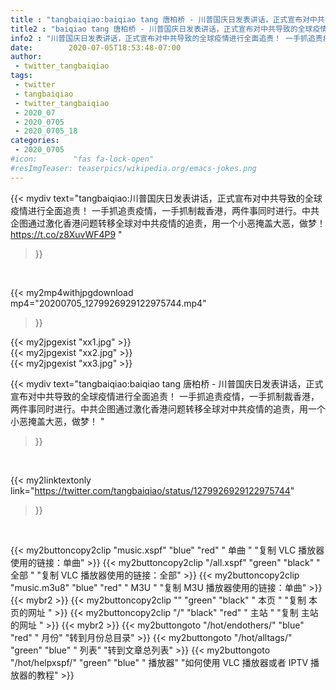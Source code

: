 ```yaml
---
title : "tangbaiqiao:baiqiao tang 唐柏桥 - 川普国庆日发表讲话，正式宣布对中共导致的全球疫情进行全面追责！ 一手抓追责疫情，一手抓制裁香港，两件事同时进行。中共企图通过激化香港问题转移全球对中共疫情的追责，用一个小恶掩盖大恶，做梦！ "
title2 : "baiqiao tang 唐柏桥 - 川普国庆日发表讲话，正式宣布对中共导致的全球疫情进行全面追责！ 一手抓追责疫情，一手抓制裁香港，两件事同时进行。中共企图通过激化香港问题转移全球对中共疫情的追责，用一个小恶掩盖大恶，做梦！ "
info2 : "川普国庆日发表讲话，正式宣布对中共导致的全球疫情进行全面追责！ 一手抓追责疫情，一手抓制裁香港，两件事同时进行。中共企图通过激化香港问题转移全球对中共疫情的追责，用一个小恶掩盖大恶，做梦！ https://t.co/z8XuvWF4P9 "
date:        2020-07-05T18:53:48-07:00
author:
 - twitter_tangbaiqiao
tags:
 - twitter
 - tangbaiqiao
 - twitter_tangbaiqiao
 - 2020_07
 - 2020_0705
 - 2020_0705_18
categories:
 - 2020_0705
#icon:        "fas fa-lock-open"
#resImgTeaser: teaserpics/wikipedia.org/emacs-jokes.png
---
```


{{< mydiv text="tangbaiqiao:川普国庆日发表讲话，正式宣布对中共导致的全球疫情进行全面追责！ 一手抓追责疫情，一手抓制裁香港，两件事同时进行。中共企图通过激化香港问题转移全球对中共疫情的追责，用一个小恶掩盖大恶，做梦！ https://t.co/z8XuvWF4P9 "
>}}
<br>


{{< my2mp4withjpgdownload mp4="20200705_1279926929122975744.mp4"
>}}

{{< my2jpgexist "xx1.jpg" >}}<br>
{{< my2jpgexist "xx2.jpg" >}}<br>
{{< my2jpgexist "xx3.jpg" >}}<br>



{{< mydiv text="tangbaiqiao:baiqiao tang 唐柏桥 - 川普国庆日发表讲话，正式宣布对中共导致的全球疫情进行全面追责！ 一手抓追责疫情，一手抓制裁香港，两件事同时进行。中共企图通过激化香港问题转移全球对中共疫情的追责，用一个小恶掩盖大恶，做梦！ "
>}}
<br>

{{< my2linktextonly link="https://twitter.com/tangbaiqiao/status/1279926929122975744"
>}}


<br>

{{< my2buttoncopy2clip "music.xspf"        "blue"   "red"    " 单曲 "  "复制 VLC 播放器使用的链接：单曲" >}} {{< my2buttoncopy2clip "/all.xspf"         "green"  "black"  " 全部 "  "复制 VLC 播放器使用的链接：全部" >}} {{< my2buttoncopy2clip "music.m3u8"        "blue"   "red"    " M3U  "    "复制 M3U 播放器使用的链接：单曲" >}} {{< mybr2 >}} {{< my2buttoncopy2clip ""                  "green"  "black"  " 本页 "    "复制 本页的网址 " >}} {{< my2buttoncopy2clip "/"                 "black"  "red"    " 主站 "    "复制 主站的网址 " >}} {{< mybr2 >}} {{< my2buttongoto      "/hot/endothers/"   "blue"   "red"    " 月份"   "转到月份总目录" >}} {{< my2buttongoto      "/hot/alltags/"     "green"  "blue"   " 列表"   "转到文章总列表" >}} {{< my2buttongoto      "/hot/helpxspf/"    "green"  "blue"   " 播放器" "如何使用 VLC 播放器或者 IPTV 播放器的教程" >}} 
